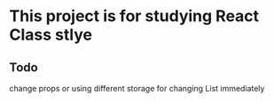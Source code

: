 # This project is for studying React Class stlye

## Todo
change props or using different storage for changing List immediately